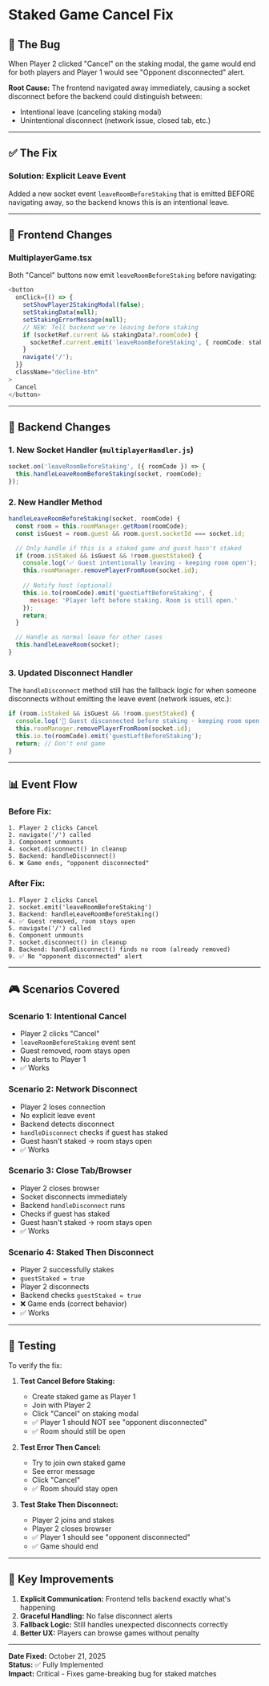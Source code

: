 # Staked Game Cancel Fix

## 🐛 The Bug

When Player 2 clicked "Cancel" on the staking modal, the game would end for both players and Player 1 would see "Opponent disconnected" alert.

**Root Cause:** The frontend navigated away immediately, causing a socket disconnect before the backend could distinguish between:
- Intentional leave (canceling staking modal)
- Unintentional disconnect (network issue, closed tab, etc.)

---

## ✅ The Fix

### **Solution: Explicit Leave Event**

Added a new socket event `leaveRoomBeforeStaking` that is emitted BEFORE navigating away, so the backend knows this is an intentional leave.

---

## 🔧 Frontend Changes

### **MultiplayerGame.tsx**

Both "Cancel" buttons now emit `leaveRoomBeforeStaking` before navigating:

```typescript
<button
  onClick={() => {
    setShowPlayer2StakingModal(false);
    setStakingData(null);
    setStakingErrorMessage(null);
    // NEW: Tell backend we're leaving before staking
    if (socketRef.current && stakingData?.roomCode) {
      socketRef.current.emit('leaveRoomBeforeStaking', { roomCode: stakingData.roomCode });
    }
    navigate('/');
  }}
  className="decline-btn"
>
  Cancel
</button>
```

---

## 🔧 Backend Changes

### **1. New Socket Handler** (`multiplayerHandler.js`)

```javascript
socket.on('leaveRoomBeforeStaking', ({ roomCode }) => {
  this.handleLeaveRoomBeforeStaking(socket, roomCode);
});
```

### **2. New Handler Method**

```javascript
handleLeaveRoomBeforeStaking(socket, roomCode) {
  const room = this.roomManager.getRoom(roomCode);
  const isGuest = room.guest && room.guest.socketId === socket.id;

  // Only handle if this is a staked game and guest hasn't staked
  if (room.isStaked && isGuest && !room.guestStaked) {
    console.log('✅ Guest intentionally leaving - keeping room open');
    this.roomManager.removePlayerFromRoom(socket.id);
    
    // Notify host (optional)
    this.io.to(roomCode).emit('guestLeftBeforeStaking', { 
      message: 'Player left before staking. Room is still open.'
    });
    return;
  }

  // Handle as normal leave for other cases
  this.handleLeaveRoom(socket);
}
```

### **3. Updated Disconnect Handler**

The `handleDisconnect` method still has the fallback logic for when someone disconnects without emitting the leave event (network issues, etc.):

```javascript
if (room.isStaked && isGuest && !room.guestStaked) {
  console.log('🔄 Guest disconnected before staking - keeping room open');
  this.roomManager.removePlayerFromRoom(socket.id);
  this.io.to(roomCode).emit('guestLeftBeforeStaking');
  return; // Don't end game
}
```

---

## 📊 Event Flow

### **Before Fix:**
```
1. Player 2 clicks Cancel
2. navigate('/') called
3. Component unmounts
4. socket.disconnect() in cleanup
5. Backend: handleDisconnect()
6. ❌ Game ends, "opponent disconnected"
```

### **After Fix:**
```
1. Player 2 clicks Cancel
2. socket.emit('leaveRoomBeforeStaking')
3. Backend: handleLeaveRoomBeforeStaking()
4. ✅ Guest removed, room stays open
5. navigate('/') called
6. Component unmounts
7. socket.disconnect() in cleanup
8. Backend: handleDisconnect() finds no room (already removed)
9. ✅ No "opponent disconnected" alert
```

---

## 🎮 Scenarios Covered

### **Scenario 1: Intentional Cancel**
- Player 2 clicks "Cancel"
- `leaveRoomBeforeStaking` event sent
- Guest removed, room stays open
- No alerts to Player 1
- ✅ Works

### **Scenario 2: Network Disconnect**
- Player 2 loses connection
- No explicit leave event
- Backend detects disconnect
- `handleDisconnect` checks if guest has staked
- Guest hasn't staked → room stays open
- ✅ Works

### **Scenario 3: Close Tab/Browser**
- Player 2 closes browser
- Socket disconnects immediately
- Backend `handleDisconnect` runs
- Checks if guest has staked
- Guest hasn't staked → room stays open
- ✅ Works

### **Scenario 4: Staked Then Disconnect**
- Player 2 successfully stakes
- `guestStaked = true`
- Player 2 disconnects
- Backend checks `guestStaked = true`
- ❌ Game ends (correct behavior)
- ✅ Works

---

## 🧪 Testing

To verify the fix:

1. **Test Cancel Before Staking:**
   - Create staked game as Player 1
   - Join with Player 2
   - Click "Cancel" on staking modal
   - ✅ Player 1 should NOT see "opponent disconnected"
   - ✅ Room should still be open

2. **Test Error Then Cancel:**
   - Try to join own staked game
   - See error message
   - Click "Cancel"
   - ✅ Room should stay open

3. **Test Stake Then Disconnect:**
   - Player 2 joins and stakes
   - Player 2 closes browser
   - ✅ Player 1 should see "opponent disconnected"
   - ✅ Game should end

---

## 🎯 Key Improvements

1. **Explicit Communication:** Frontend tells backend exactly what's happening
2. **Graceful Handling:** No false disconnect alerts
3. **Fallback Logic:** Still handles unexpected disconnects correctly
4. **Better UX:** Players can browse games without penalty

---

**Date Fixed:** October 21, 2025  
**Status:** ✅ Fully Implemented  
**Impact:** Critical - Fixes game-breaking bug for staked matches

